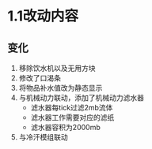 # 1.1改动内容
## 变化
1. 移除饮水机以及无用方块
2. 修改了口渴条
3. 将物品补水值改为静态显示
4. 与机械动力联动，添加了机械动力滤水器
    * 滤水器每tick过滤2mb流体
    * 滤水器工作需要对应的滤纸
    * 滤水器容积为2000mb
5. 与冷汗模组联动
